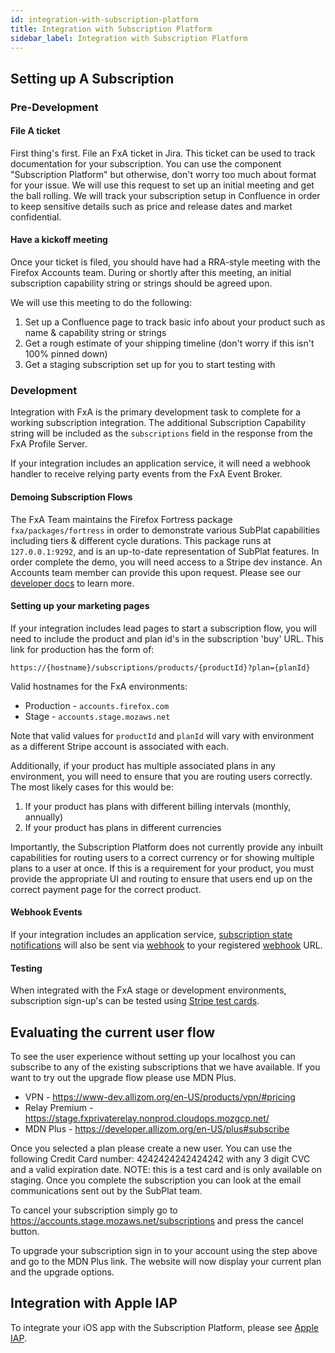 ```yaml
---
id: integration-with-subscription-platform
title: Integration with Subscription Platform
sidebar_label: Integration with Subscription Platform
---
```

## Setting up A Subscription

### Pre-Development

#### File A ticket

First thing's first. File an FxA ticket in Jira. This ticket can be used to track documentation for your subscription. You can use the component "Subscription Platform" but otherwise, don't worry too much about format for your issue. We will use this request to set up an initial meeting and get the ball rolling. We will track your subscription setup in Confluence in order to keep sensitive details such as price and release dates and market confidential.

#### Have a kickoff meeting

Once your ticket is filed, you should have had a RRA-style meeting with the Firefox Accounts team. During or shortly after this meeting, an initial subscription capability string or strings should be agreed upon.

We will use this meeting to do the following:

1. Set up a Confluence page to track basic info about your product such as name & capability string or strings
3. Get a rough estimate of your shipping timeline (don't worry if this isn't 100% pinned down)
4. Get a staging subscription set up for you to start testing with

### Development

Integration with FxA is the primary development task to complete for a working subscription integration. The additional Subscription Capability string will be included as the `subscriptions` field in the response from the FxA Profile Server.

If your integration includes an application service, it will need a webhook handler to receive relying party events from the FxA Event Broker.

#### Demoing Subscription Flows

The FxA Team maintains the Firefox Fortress package `fxa/packages/fortress` in order to demonstrate various SubPlat capabilities including tiers & different cycle durations. This package runs at `127.0.0.1:9292`, and is an up-to-date representation of SubPlat features. In order complete the demo, you will need access to a Stripe dev instance. An Accounts team member can provide this upon request. Please see our [developer docs][config] to learn more.

#### Setting up your marketing pages

If your integration includes lead pages to start a subscription flow, you will need to include the product and plan id's in the subscription 'buy' URL. This link for production has the form of:

```
https://{hostname}/subscriptions/products/{productId}?plan={planId}
```

Valid hostnames for the FxA environments:

- Production - `accounts.firefox.com`
- Stage - `accounts.stage.mozaws.net`

Note that valid values for `productId` and `planId` will vary with environment as a different Stripe account is associated with each.

Additionally, if your product has multiple associated plans in any environment, you will need to ensure that you are routing users correctly. The most likely cases for this would be:

1. If your product has plans with different billing intervals (monthly, annually)
1. If your product has plans in different currencies

Importantly, the Subscription Platform does not currently provide any inbuilt capabilities for routing users to a correct currency or for showing multiple plans to a user at once. If this is a requirement for your product, you must provide the appropriate UI and routing to ensure that users end up on the correct payment page for the correct product.

#### Webhook Events

If your integration includes an application service, [subscription state notifications] will also be sent via [webhook] to your registered [webhook] URL.

#### Testing

When integrated with the FxA stage or development environments, subscription sign-up's can be tested using [Stripe test cards](https://stripe.com/docs/testing#cards).


## Evaluating the current user flow

To see the user experience without setting up your localhost you can subscribe to any of the existing subscriptions that we have available. If you want to try out the upgrade flow please use MDN Plus. 

- VPN - https://www-dev.allizom.org/en-US/products/vpn/#pricing
- Relay Premium - https://stage.fxprivaterelay.nonprod.cloudops.mozgcp.net/
- MDN Plus - https://developer.allizom.org/en-US/plus#subscribe

Once you selected a plan please create a new user. You can use the following Credit Card number: 4242424242424242 with any 3 digit CVC and a valid expiration date. NOTE: this is a test card and is only available on staging. Once you complete the subscription you can look at the email communications sent out by the SubPlat team. 

To cancel your subscription simply go to https://accounts.stage.mozaws.net/subscriptions and press the cancel button. 

To upgrade your subscription sign in to your account using the step above and go to the MDN Plus link. The website will now display your current plan and the upgrade options. 

## Integration with Apple IAP

To integrate your iOS app with the Subscription Platform, please see [Apple IAP](/ecosystem-platform/relying-parties/how-twos/apple-iap).

[relying party events]: https://github.com/mozilla/fxa/tree/main/packages/fxa-event-broker#relying-party-event-format
[subscription state notifications]: https://github.com/mozilla/fxa/tree/main/packages/fxa-event-broker#subscription-state-change
[relying-party]: https://en.wikipedia.org/wiki/Relying_party
[webhook]: https://en.wikipedia.org/wiki/Webhook
[profile-data]: https://mozilla.github.io/application-services/docs/accounts/faq.html#what-information-does-firefox-accounts-store-about-the-user
[config]: /ecosystem-platform/tutorials/subscription-platform#configuration
